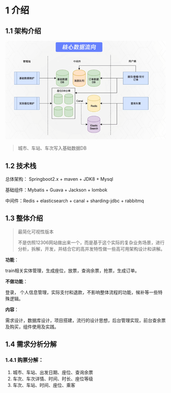 # 1 介绍

## 1.1 架构介绍

![image-20240307210838911](./assets/image-20240307210838911.png)

> 城市、车站、车次写入基础数据DB



## 1.2 技术栈

总体架构： Springboot2.x + maven + JDK8 + Mysql

基础组件：Mybatis + Guava + Jackson + lombok

中间件：Redis + elasticsearch + canal + sharding-jdbc + rabbitmq



## 1.3 整体介绍

> 最简化可视性版本
>
> 不是仿照12306网站做出来一个，而是基于这个实际的复杂业务场景，进行分析，拆解，开发，并结合它的高并发特性做一些高可用架构设计和讲解。



**功能**：

train相关实体管理，生成座位，放票，查询余票，抢票，生成订单。

**不做功能**：

登录， 个人信息管理，实际支付和退款，不影响整体流程的功能，候补等一些特殊逻辑。



**内容**：

需求设计，数据库设计，项目搭建，流行的设计思想，后台管理实现，前台查余票及购买，组件使用及实践。





## 1.4 需求分析分解

### 1.4.1 购票分解：

1. 城市、车站、出发日期、座位、查询余票
2. 车次、车次详情、时间、时长、座位等级
3. 车次、车站、时间、座位、乘客


